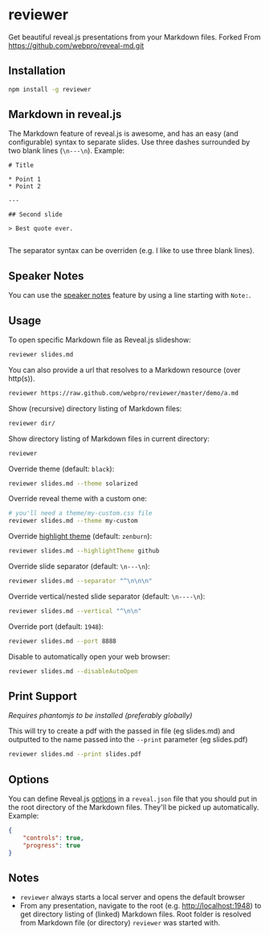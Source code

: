 # reviewer

Get beautiful reveal.js presentations from your Markdown files.
Forked From https://github.com/webpro/reveal-md.git

## Installation

``` bash
npm install -g reviewer
```

## Markdown in reveal.js

The Markdown feature of reveal.js is awesome, and has an easy (and configurable) syntax to separate slides.
Use three dashes surrounded by two blank lines (`\n---\n`).
Example:

``` text
# Title

* Point 1
* Point 2

---

## Second slide

> Best quote ever.


```

The separator syntax can be overriden (e.g. I like to use three blank lines).

## Speaker Notes

You can use the [speaker notes](https://github.com/hakimel/reveal.js#speaker-notes) feature by using a line starting with `Note:`.


## Usage

To open specific Markdown file as Reveal.js slideshow:

``` bash
reviewer slides.md
```

You can also provide a url that resolves to a Markdown resource (over http(s)).

``` bash
reviewer https://raw.github.com/webpro/reviewer/master/demo/a.md
```

Show (recursive) directory listing of Markdown files:

``` bash
reviewer dir/
```

Show directory listing of Markdown files in current directory:

``` bash
reviewer
```

Override theme (default: `black`):

``` bash
reviewer slides.md --theme solarized
```

Override reveal theme with a custom one:

``` bash
# you'll need a theme/my-custom.css file
reviewer slides.md --theme my-custom
```

Override [highlight theme](https://github.com/isagalaev/highlight.js/tree/master/src/styles) (default: `zenburn`):

``` bash
reviewer slides.md --highlightTheme github
```

Override slide separator (default: `\n---\n`):

``` bash
reviewer slides.md --separator "^\n\n\n"
```

Override vertical/nested slide separator (default: `\n----\n`):

``` bash
reviewer slides.md --vertical "^\n\n"
```

Override port (default: `1948`):

``` bash
reviewer slides.md --port 8888
```

Disable to automatically open your web browser:

``` bash
reviewer slides.md --disableAutoOpen
```

## Print Support

*Requires phantomjs to be installed (preferably globally)*

This will try to create a pdf with the passed in file (eg slides.md) and outputted to the name passed into the `--print` parameter (eg slides.pdf)

``` bash
reviewer slides.md --print slides.pdf
```

## Options

You can define Reveal.js [options](https://github.com/hakimel/reveal.js#configuration) in a `reveal.json` file that you should put in the root directory of the Markdown files. They'll be picked up automatically. Example:

``` json
{
    "controls": true,
    "progress": true
}
```

## Notes

* `reviewer` always starts a local server and opens the default browser
* From any presentation, navigate to the root (e.g. [http://localhost:1948](http://localhost:1948)) to get directory listing of (linked) Markdown files. Root folder is resolved from Markdown file (or directory) `reviewer` was started with.

